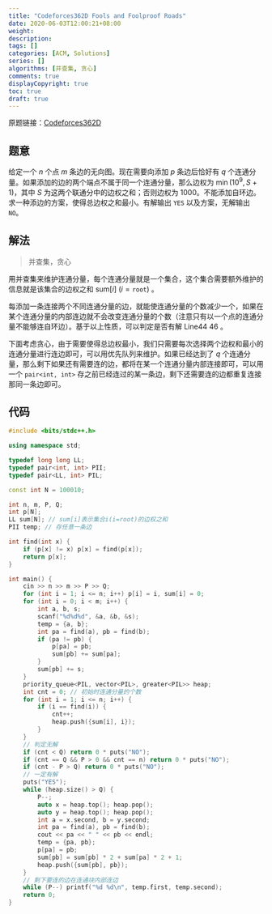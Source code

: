```yaml
---
title: "Codeforces362D Fools and Foolproof Roads"
date: 2020-06-03T12:00:21+08:00
weight: 
description:
tags: []
categories: [ACM, Solutions]
series: []
algorithms: [并查集, 贪心]
comments: true
displayCopyright: true
toc: true
draft: true
---
```


原题链接：[Codeforces362D](https://codeforces.com/contest/362/problem/D)

<!--more-->

## 题意

给定一个 $n$ 个点 $m$ 条边的无向图。现在需要向添加 $p$ 条边后恰好有 $q$ 个连通分量。如果添加的边的两个端点不属于同一个连通分量，那么边权为 $\min(10^9,S+1)$，其中 $S$ 为这两个联通分中的边权之和；否则边权为 $1000$。不能添加自环边。求一种添边的方案，使得总边权之和最小。有解输出 `YES` 以及方案，无解输出 `NO`。

## 解法

> 并查集，贪心

用并查集来维护连通分量，每个连通分量就是一个集合，这个集合需要额外维护的信息就是该集合的边权之和 $\text{sum}[i]\ (i=\texttt{root})$ 。

每添加一条连接两个不同连通分量的边，就能使连通分量的个数减少一个，如果在某个连通分量的内部连边就不会改变连通分量的个数（注意只有以一个点的连通分量不能够连自环边）。基于以上性质，可以判定是否有解 $\text{Line44~46}$ 。

下面考虑贪心，由于需要使得总边权最小，我们只需要每次选择两个边权和最小的连通分量进行连边即可，可以用优先队列来维护。如果已经达到了 $q$ 个连通分量，那么剩下如果还有需要连的边，都将在某一个连通分量内部连接即可，可以用一个 `pair<int, int>` 存之前已经连过的某一条边，剩下还需要连的边都重复连接那同一条边即可。


## 代码

```cpp
#include <bits/stdc++.h>

using namespace std;

typedef long long LL;
typedef pair<int, int> PII;
typedef pair<LL, int> PIL;

const int N = 100010;

int n, m, P, Q;
int p[N];
LL sum[N]; // sum[i]表示集合i(i=root)的边权之和
PII temp; // 存任意一条边

int find(int x) {
    if (p[x] != x) p[x] = find(p[x]);
    return p[x];
}

int main() {
    cin >> n >> m >> P >> Q;
    for (int i = 1; i <= n; i++) p[i] = i, sum[i] = 0;
    for (int i = 0; i < m; i++) {
        int a, b, s;
        scanf("%d%d%d", &a, &b, &s);
        temp = {a, b};
        int pa = find(a), pb = find(b);
        if (pa != pb) {
            p[pa] = pb;
            sum[pb] += sum[pa];
        }
        sum[pb] += s;
    }
    priority_queue<PIL, vector<PIL>, greater<PIL>> heap;
    int cnt = 0; // 初始时连通分量的个数
    for (int i = 1; i <= n; i++) {
        if (i == find(i)) {
            cnt++;
            heap.push({sum[i], i});
        }
    }
    // 判定无解
    if (cnt < Q) return 0 * puts("NO");
    if (cnt == Q && P > 0 && cnt == n) return 0 * puts("NO");
    if (cnt - P > Q) return 0 * puts("NO");
    // 一定有解
    puts("YES");
    while (heap.size() > Q) {
        P--;
        auto x = heap.top(); heap.pop();
        auto y = heap.top(); heap.pop();
        int a = x.second, b = y.second;
        int pa = find(a), pb = find(b);
        cout << pa << " " << pb << endl;
        temp = {pa, pb};
        p[pa] = pb;
        sum[pb] = sum[pb] * 2 + sum[pa] * 2 + 1;
        heap.push({sum[pb], pb});
    }
    // 剩下要连的边在连通块内部连边
    while (P--) printf("%d %d\n", temp.first, temp.second);
    return 0;
}
```